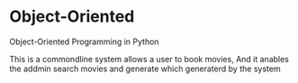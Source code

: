 # Object-Oriented
Object-Oriented Programming in Python

This is a commondline system allows a user to book movies,
And it anables the addmin search movies and generate  which generaterd by the system
